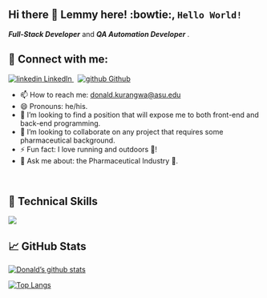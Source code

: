 ## Hi there 👋 Lemmy here! :bowtie:, <code>Hello World!</code> 
__*Full-Stack Developer*__ and __*QA Automation Developer*__ . 

## 🤝 Connect with me:

<p>
  <a href="" rel="(https://www.linkedin.com/in/donaldkurangwa/)">
    <img src="https://i.stack.imgur.com/gVE0j.png" alt="linkedin"> LinkedIn
  </a> &nbsp; 
  <a href="https://github.com/donkuran/donkuran" rel="nofollow noreferrer">
    <img src="https://i.stack.imgur.com/tskMh.png" alt="github"> Github
  </a>
</p>


* 📫 How to reach me: donald.kurangwa@asu.edu
* 😄 Pronouns: he/his.
* 👯 I’m looking to find a position that will expose me to both front-end and back-end programming.
* 👯 I’m looking to collaborate on any project that requires some pharmaceutical background.
* ⚡ Fun fact: I love running and outdoors :runner:!
* 💬 Ask me about: the Pharmaceutical Industry :pill:.


</br>


## 💼 Technical Skills


<p>
  <a href="https://skillicons.dev">
    <img src="https://skillicons.dev/icons?i=html,css,js,react,nodejs,express,jquery,java,gherkin,maven,git,mysql,github,gitlab,slack,bootstrap,regex,stackoverflow,selenium,jenkins,vscode,aws,gcp" />
  </a>
</p>


## 📈 GitHub Stats 

[![Donald’s github stats](https://github-readme-stats.vercel.app/api?username=donkuran)](https://github.com/donkuran)

[![Top Langs](https://github-readme-stats.vercel.app/api/top-langs/?username=donkuran&layout=compact)]((https://github.com/donkuran))
